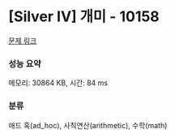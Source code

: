 # [Silver IV] 개미 - 10158 

[문제 링크](https://www.acmicpc.net/problem/10158) 

### 성능 요약

메모리: 30864 KB, 시간: 84 ms

### 분류

애드 혹(ad_hoc), 사칙연산(arithmetic), 수학(math)

